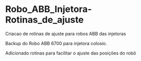 # Robo_ABB_Injetora-Rotinas_de_ajuste
Criacao de rotinas de ajuste para robos ABB das injetoras

Backup do Robo ABB 6700 para injetora colosio.

Adicionado rotinas para facilitar o ajuste das posições do robô

